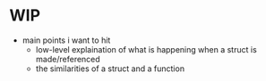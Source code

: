 # WIP

- main points i want to hit
  - low-level explaination of what is happening when a struct is made/referenced
  - the similarities of a struct and a function